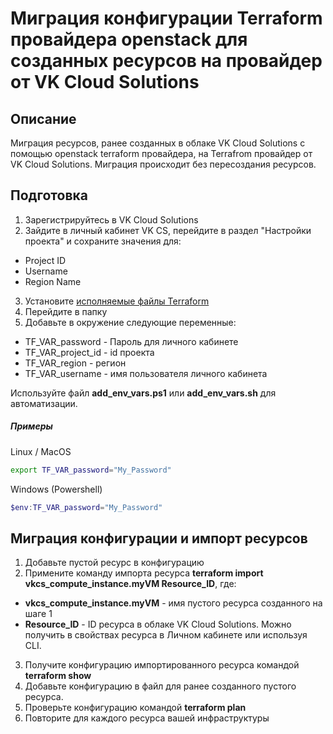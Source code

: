 # Миграция конфигурации Terraform провайдера openstack для созданных ресурсов на провайдер от VK Cloud Solutions

## Описание
Миграция ресурсов, ранее созданных в облаке VK Cloud Solutions с помощью openstack terraform провайдера, на Terrafrom провайдер от VK Cloud Solutions. Миграция происходит без пересоздания ресурсов.

## Подготовка

1. Зарегистрируйтесь в VK Cloud Solutions
2. Зайдите в личный кабинет VK CS, перейдите в раздел "Настройки проекта" и сохраните значения для:
- Project ID
- Username
- Region Name
3. Установите [исполняемые файлы Terraform](https://mcs.mail.ru/docs/ru/additionals/terraform/terraform-installation)
4. Перейдите в папку 
5. Добавьте в окружение следующие переменные:
- TF_VAR_password - Пароль для личного кабинете
- TF_VAR_project_id - id проекта
- TF_VAR_region - регион 
- TF_VAR_username - имя пользователя личного кабинета

Используйте файл **add_env_vars.ps1** или **add_env_vars.sh** для автоматизации.

##### Примеры
Linux / MacOS
```bash
export TF_VAR_password="My_Password"
```

Windows (Powershell)
```powershell
$env:TF_VAR_password="My_Password"
```

## Миграция конфигурации и импорт ресурсов
1. Добавьте пустой ресурс в конфигурацию
2. Примените команду импорта ресурса **terraform import vkcs_compute_instance.myVM Resource_ID**, где:
- **vkcs_compute_instance.myVM** - имя пустого ресурса созданного на шаге 1
- **Resource_ID** - ID ресурса в облаке VK Cloud Solutions. Можно получить в свойствах ресурса в Личном кабинете или используя CLI.
3. Получите конфигурацию импортированного ресурса командой **terraform show**
4. Добавьте конфигурацию в файл для ранее созданного пустого ресурса.
5. Проверьте конфигурацию командой **terraform plan**
6. Повторите для каждого ресурса вашей инфраструктуры


